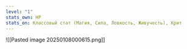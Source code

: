 ```yaml
---
level: "1"
stats_own: HP
stats_on: Классовый стат (Магия, Сила, Ловкость, Живучесть), Крит
---
```

![[Pasted image 20250108000615.png]]

